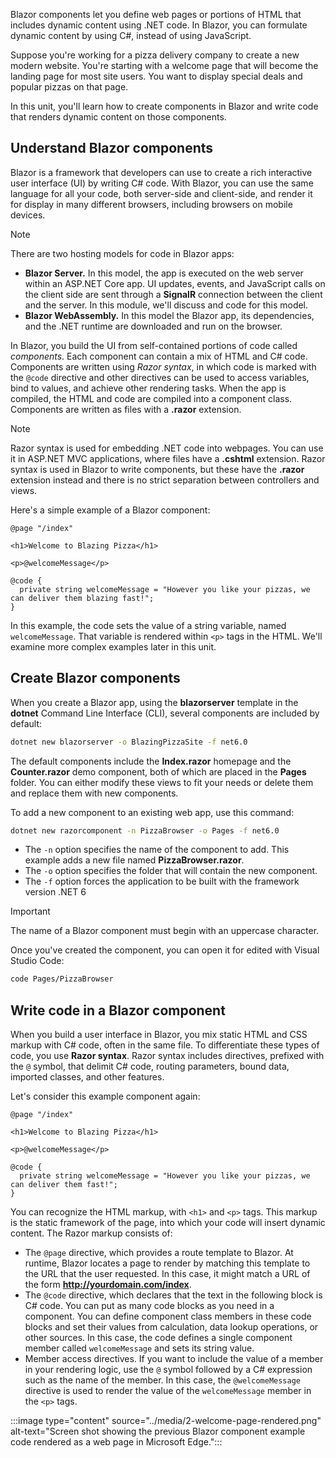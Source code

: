 Blazor components let you define web pages or portions of HTML that includes dynamic content using .NET code. In Blazor, you can formulate dynamic content by using C#, instead of using JavaScript.

Suppose you're working for a pizza delivery company to create a new modern website. You're starting with a welcome page that will become the landing page for most site users. You want to display special deals and popular pizzas on that page.

In this unit, you'll learn how to create components in Blazor and write code that renders dynamic content on those components.

## Understand Blazor components

Blazor is a framework that developers can use to create a rich interactive user interface (UI) by writing C# code. With Blazor, you can use the same language for all your code, both server-side and client-side, and render it for display in many different browsers, including browsers on mobile devices. 

> [!NOTE]
> There are two hosting models for code in Blazor apps:
> - **Blazor Server.** In this model, the app is executed on the web server within an ASP.NET Core app. UI updates, events, and JavaScript calls on the client side are sent through a **SignalR** connection between the client and the server. In this module, we'll discuss and code for this model.
> - **Blazor WebAssembly.** In this model the Blazor app, its dependencies, and the .NET runtime are downloaded and run on the browser.

In Blazor, you build the UI from self-contained portions of code called *components*. Each component can contain a mix of HTML and C# code. Components are written using *Razor syntax*, in which code is marked with the `@code` directive and other directives can be used to access variables, bind to values, and achieve other rendering tasks. When the app is compiled, the HTML and code are compiled into a component class. Components are written as files with a **.razor** extension.

> [!NOTE]
> Razor syntax is used for embedding .NET code into webpages. You can use it in ASP.NET MVC applications, where files have a **.cshtml** extension. Razor syntax is used in Blazor to write components, but these have the **.razor** extension instead and there is no strict separation between controllers and views.

Here's a simple example of a Blazor component:

```razor
@page "/index"

<h1>Welcome to Blazing Pizza</h1>

<p>@welcomeMessage</p>

@code {
  private string welcomeMessage = "However you like your pizzas, we can deliver them blazing fast!";
}
```

In this example, the code sets the value of a string variable, named `welcomeMessage`. That variable is rendered within `<p>` tags in the HTML. We'll examine more complex examples later in this unit.

## Create Blazor components

When you create a Blazor app, using the **blazorserver** template in the **dotnet** Command Line Interface (CLI), several components are included by default:

```bash
dotnet new blazorserver -o BlazingPizzaSite -f net6.0
```

The default components include the **Index.razor** homepage and the **Counter.razor** demo component, both of which are placed in the **Pages** folder. You can either modify these views to fit your needs or delete them and replace them with new components.

To add a new component to an existing web app, use this command:

```bash
dotnet new razorcomponent -n PizzaBrowser -o Pages -f net6.0
```

- The `-n` option specifies the name of the component to add. This example adds a new file named **PizzaBrowser.razor**.
- The `-o` option specifies the folder that will contain the new component.
- The `-f` option forces the application to be built with the framework version .NET 6

> [!IMPORTANT]
> The name of a Blazor component must begin with an uppercase character.

Once you've created the component, you can open it for edited with Visual Studio Code:

```bash
code Pages/PizzaBrowser
```

## Write code in a Blazor component

When you build a user interface in Blazor, you mix static HTML and CSS markup with C# code, often in the same file. To differentiate these types of code, you use **Razor syntax**. Razor syntax includes directives, prefixed with the `@` symbol, that delimit C# code, routing parameters, bound data, imported classes, and other features.

Let's consider this example component again:

```razor
@page "/index"

<h1>Welcome to Blazing Pizza</h1>

<p>@welcomeMessage</p>

@code {
  private string welcomeMessage = "However you like your pizzas, we can deliver them fast!";
}
```

You can recognize the HTML markup, with `<h1>` and `<p>` tags. This markup is the static framework of the page, into which your code will insert dynamic content. The Razor markup consists of:

- The `@page` directive, which provides a route template to Blazor. At runtime, Blazor locates a page to render by matching this template to the URL that the user requested. In this case, it might match a URL of the form **http://yourdomain.com/index**.
- The `@code` directive, which declares that the text in the following block is C# code. You can put as many code blocks as you need in a component. You can define component class members in these code blocks and set their values from calculation, data lookup operations, or other sources. In this case, the code defines a single component member called `welcomeMessage` and sets its string value.
- Member access directives. If you want to include the value of a member in your rendering logic, use the `@` symbol followed by a C# expression such as the name of the member. In this case, the `@welcomeMessage` directive is used to render the value of the `welcomeMessage` member in the `<p>` tags.

:::image type="content" source="../media/2-welcome-page-rendered.png" alt-text="Screen shot showing the previous Blazor component example code rendered as a web page in Microsoft Edge.":::

